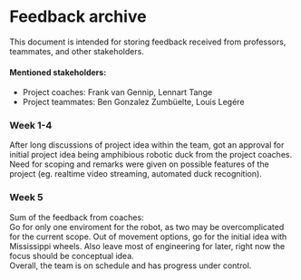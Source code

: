 # Feedback archive
This document is intended for storing feedback received from professors, teammates, and other stakeholders. 

#### Mentioned stakeholders:
- Project coaches: Frank van Gennip, Lennart Tange
- Project teammates: Ben Gonzalez Zumbüelte, Louis Legére

### Week 1-4
After long discussions  of project idea within the team, got an approval for initial project idea being amphibious robotic duck from the project coaches. Need for scoping and remarks were given on possible features of the project (eg. realtime video streaming, automated duck recognition).

### Week 5
Sum of the feedback from coaches: <br>
Go for only one enviroment for the robot, as two may be overcomplicated for the current scope. Out of movement options, go for the initial idea with Mississippi wheels. Also leave most of engineering for later, right now the focus should be conceptual idea. <br>
Overall, the team is on schedule and has progress under control.